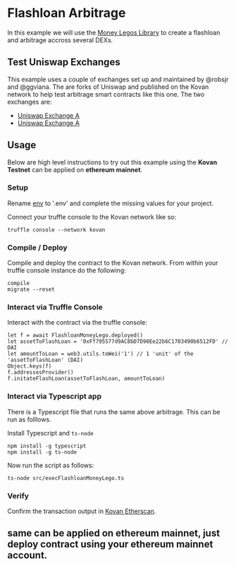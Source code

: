 # Flashloan Arbitrage

In this example we will use the [Money Legos Library](https://money-legos.studydefi.com/#/) to create a flashloan and arbitrage accross several DEXs.

## Test Uniswap Exchanges

This example uses a couple of exchanges set up and maintained by @robsjr and @ggviana. The are forks of Uniswap and published on the Kovan network to help test arbitrage smart contracts like this one. The two exchanges are:

* [Uniswap Exchange A](https://kovan-uniswap.netlify.app/swap)
* [Uniswap Exchange A](https://kovan-uniswap2.netlify.app/swap)

## Usage

Below are high level instructions to try out this example using the **Kovan Testnet** can be applied on **ethereum mainnet**.

### Setup

Rename [env](./env) to '.env' and complete the missing values for your project.

Connect your truffle console to the Kovan network like so:

```
truffle console --network kovan
```

### Compile / Deploy

Compile and deploy the contract to the Kovan network. From within your truffle console instance do the following:

```
compile
migrate --reset
```

### Interact via Truffle Console

Interact with the contract via the truffle console:

```
let f = await FlashloanMoneyLego.deployed()
let assetToFlashLoan = '0xFf795577d9AC8bD7D90Ee22b6C1703490b6512FD' // DAI
let amountToLoan = web3.utils.toWei('1') // 1 'unit' of the 'assetToFlashLoan' (DAI)
Object.keys(f)
f.addressesProvider()
f.initateFlashLoan(assetToFlashLoan, amountToLoan)
```

### Interact via Typescript app

There is a Typescript file that runs the same above arbitrage. This can be run as folllows.

Install Typescript and `ts-node`

```
npm install -g typescript
npm install -g ts-node
```

Now run the script as follows:

```
ts-node src/execFlashloanMoneyLego.ts
```

### Verify

Confirm the transaction output in [Kovan Etherscan](https://kovan.etherscan.io/tx/0x651eebdec190636d6b70bc2a349243735a265e0431ae8a62b28ed9127281e8e3).
 
## same can be applied on ethereum mainnet, just deploy contract using your ethereum mainnet account.